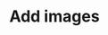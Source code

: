 ---
title: "Add images"
excerpt: "This page allows you to upload an image to the website's image store."
layout: tools/new-image
permalink: /new
breadcrumbs-override: true
breadcrumbs:
- title: Home
  url: "https://www.civilservice.lgbt/"
- title: Tools
  url: "https://www.civilservice.lgbt/tools/"
- title: Image store
  url: /
---